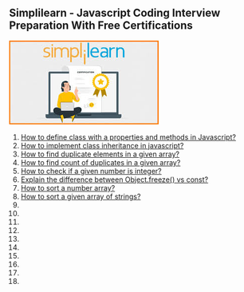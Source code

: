 <h2>Simplilearn - Javascript Coding Interview Preparation With Free Certifications</h2>

<img src="logo.jpg" alt="Simplilearn Logo" />

<ol>
  <li><a href="https://github.com/Kowsalya2929/Simplilearn-Javascript-Coding-Interview-Preparation/blob/main/QA/01-QA.md">How to define class with a properties and methods in Javascript?</a></li>
  <li><a href="https://github.com/Kowsalya2929/Simplilearn-Javascript-Coding-Interview-Preparation/blob/main/QA//02-QA.md">How to implement class inheritance in javascript?</a></li>
  <li><a href="https://github.com/Kowsalya2929/Simplilearn-Javascript-Coding-Interview-Preparation/blob/main/QA//03-QA.md">How to find duplicate elements in a given array?</a></li>
  <li><a href="https://github.com/Kowsalya2929/Simplilearn-Javascript-Coding-Interview-Preparation/blob/main/QA//04-QA.md">How to find count of duplicates in a given array?</a></li>
  <li><a href="https://github.com/Kowsalya2929/Simplilearn-Javascript-Coding-Interview-Preparation/blob/main/QA//05-QA.md">How to check if a given number is integer?</a></li>
  <li><a href="https://github.com/Kowsalya2929/Simplilearn-Javascript-Coding-Interview-Preparation/blob/main/QA//06-QA.md">Explain the difference between Object.freeze() vs const?</a></li>
  <li><a href="https://github.com/Kowsalya2929/Simplilearn-Javascript-Coding-Interview-Preparation/blob/main/QA//07-QA.md">How to sort a number array?</a></li>
  <li><a href="https://github.com/Kowsalya2929/Simplilearn-Javascript-Coding-Interview-Preparation/blob/main/QA//08-QA.md">How to sort a given array of strings?</a></li>
  <li><a href="https://github.com/Kowsalya2929/Simplilearn-Javascript-Coding-Interview-Preparation/blob/main/QA//09-QA.md"></a></li>
  <li><a href="https://github.com/Kowsalya2929/Simplilearn-Javascript-Coding-Interview-Preparation/blob/main/QA//10-QA.md"></a></li>
  <li><a href="https://github.com/Kowsalya2929/Simplilearn-Javascript-Coding-Interview-Preparation/blob/main/QA//11-QA.md"></a></li>
  <li><a href="https://github.com/Kowsalya2929/Simplilearn-Javascript-Coding-Interview-Preparation/blob/main/QA//12-QA.md"></a></li>
  <li><a href="https://github.com/Kowsalya2929/Simplilearn-Javascript-Coding-Interview-Preparation/blob/main/QA//13-QA.md"></a></li>
  <li><a href="https://github.com/Kowsalya2929/Simplilearn-Javascript-Coding-Interview-Preparation/blob/main/QA//14-QA.md"></a></li>
  <li><a href="https://github.com/Kowsalya2929/Simplilearn-Javascript-Coding-Interview-Preparation/blob/main/QA//15-QA.md"></a></li>
  <li><a href="https://github.com/Kowsalya2929/Simplilearn-Javascript-Coding-Interview-Preparation/blob/main/QA//16-QA.md"></a></li>
  <li><a href="https://github.com/Kowsalya2929/Simplilearn-Javascript-Coding-Interview-Preparation/blob/main/QA//17-QA.md"></a></li>
  <li><a href="https://github.com/Kowsalya2929/Simplilearn-Javascript-Coding-Interview-Preparation/blob/main/QA//18-QA.md"></a></li>
</ol>
